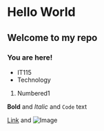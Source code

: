 
# Hello World
## Welcome to my repo
### You are here!

- IT115
- Technology

1. Numbered1


**Bold** and _Italic_ and `Code` text

[Link](https://github.com/rbunge-nsc/IT115-final-project/blob/gh-pages/index.md) and ![Image](![portfolio4](https://github.com/MrYanez/-IT115-final-project/assets/129912196/c32a10fe-f875-482d-b41e-9a09f09d7f73)
)

